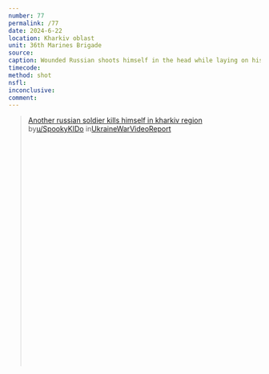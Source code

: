 ```yaml
---
number: 77
permalink: /77
date: 2024-6-22
location: Kharkiv oblast
unit: 36th Marines Brigade
source: 
caption: Wounded Russian shoots himself in the head while laying on his side. Moment of shot is skipped
timecode: 
method: shot
nsfl: 
inconclusive: 
comment: 
---
```

<blockquote class="reddit-embed-bq" style="height:500px" data-embed-height="740"><a href="https://www.reddit.com/r/UkraineWarVideoReport/comments/1dlps2x/another_russian_soldier_kills_himself_in_kharkiv/">Another russian soldier kills himself in kharkiv region</a><br> by<a href="https://www.reddit.com/user/SpookyKIDo/">u/SpookyKIDo</a> in<a href="https://www.reddit.com/r/UkraineWarVideoReport/">UkraineWarVideoReport</a></blockquote><script async="" src="https://embed.reddit.com/widgets.js" charset="UTF-8"></script>